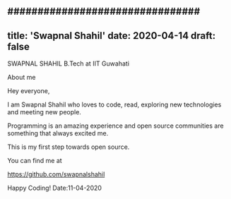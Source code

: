 ################################
---
title: 'Swapnal Shahil'
date: 2020-04-14
draft: false
---

SWAPNAL SHAHIL
B.Tech at IIT Guwahati

 About me

Hey everyone,

I am Swapnal Shahil  who loves to code, read, exploring new technologies and meeting new people.

Programming is an amazing experience and open source communities are something that always excited me.

This is my first step towards open source.

You can find me at

https://github.com/swapnalshahil

Happy Coding!
Date:11-04-2020